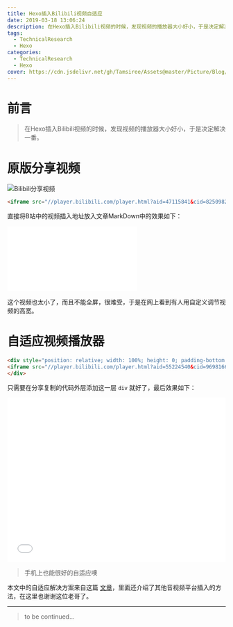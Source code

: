 ```yaml
---
title: Hexo插入Bilibili视频自适应
date: 2019-03-18 13:06:24
description: 在Hexo插入Bilibili视频的时候，发现视频的播放器大小好小，于是决定解决一番。
tags:
  - TechnicalResearch
  - Hexo
categories:
  - TechnicalResearch
  - Hexo
cover: https://cdn.jsdelivr.net/gh/Tamsiree/Assets@master/Picture/Blog/Cover/wallhaven-422864.jpg
---
```

# 前言
> 在Hexo插入Bilibili视频的时候，发现视频的播放器大小好小，于是决定解决一番。

# 原版分享视频

![Bilibili分享视频](https://cdn.jsdelivr.net/gh/Tamsiree/Assets@master/Picture/Blog/Post/20191118130727.png)

```html
<iframe src="//player.bilibili.com/player.html?aid=47115841&cid=82509825&page=1" scrolling="no" border="0" frameborder="no" framespacing="0" allowfullscreen="true"> </iframe>
```

直接将B站中的视频插入地址放入文章MarkDown中的效果如下：

<iframe src="//player.bilibili.com/player.html?aid=47115841&cid=82509825&page=1" scrolling="no" border="0" frameborder="no" framespacing="0" allowfullscreen="true"> </iframe>

这个视频也太小了，而且不能全屏，很难受，于是在网上看到有人用自定义调节视频的高宽。

# 自适应视频播放器

```html
<div style="position: relative; width: 100%; height: 0; padding-bottom: 75%;">
<iframe src="//player.bilibili.com/player.html?aid=55224540&cid=96981660&page=1" scrolling="no" border="0" frameborder="no" framespacing="0" allowfullscreen="true" style="position: absolute; width: 100%; height: 100%; left: 0; top: 0;"> </iframe>
</div>
```

只需要在分享复制的代码外层添加这一层 `div` 就好了，最后效果如下：

<div style="position: relative; width: 100%; height: 0; padding-bottom: 75%;"><iframe src="//player.bilibili.com/player.html?aid=47115841&cid=82509825&page=1" scrolling="no" border="0" frameborder="no" framespacing="0" allowfullscreen="true" style="position: absolute; width: 100%; height: 100%; left: 0; top: 0;"> </iframe></div>

> 手机上也能很好的自适应噢

本文中的自适应解决方案来自这篇 [文章](https://www.andyvj.com/2019/02/12/190213-01/)，里面还介绍了其他音视频平台插入的方法，在这里也谢谢这位老哥了。


---
> to be continued...